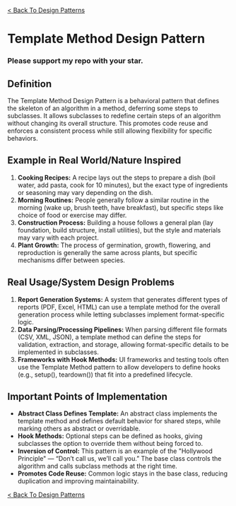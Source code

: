 [< Back To Design Patterns](../../../)

# Template Method Design Pattern
### Please support my repo with your star.

## Definition
The Template Method Design Pattern is a behavioral pattern that defines the skeleton of an algorithm in a method, deferring some steps to subclasses. It allows subclasses to redefine certain steps of an algorithm without changing its overall structure. This promotes code reuse and enforces a consistent process while still allowing flexibility for specific behaviors.

## Example in Real World/Nature Inspired
1. **Cooking Recipes:** A recipe lays out the steps to prepare a dish (boil water, add pasta, cook for 10 minutes), but the exact type of ingredients or seasoning may vary depending on the dish.
2. **Morning Routines:** People generally follow a similar routine in the morning (wake up, brush teeth, have breakfast), but specific steps like choice of food or exercise may differ.
3. **Construction Process:** Building a house follows a general plan (lay foundation, build structure, install utilities), but the style and materials may vary with each project.
4. **Plant Growth:** The process of germination, growth, flowering, and reproduction is generally the same across plants, but specific mechanisms differ between species.

## Real Usage/System Design Problems
1. **Report Generation Systems:** A system that generates different types of reports (PDF, Excel, HTML) can use a template method for the overall generation process while letting subclasses implement format-specific logic.
2. **Data Parsing/Processing Pipelines:** When parsing different file formats (CSV, XML, JSON), a template method can define the steps for validation, extraction, and storage, allowing format-specific details to be implemented in subclasses.
3. **Frameworks with Hook Methods:** UI frameworks and testing tools often use the Template Method pattern to allow developers to define hooks (e.g., setup(), teardown()) that fit into a predefined lifecycle.

## Important Points of Implementation
- **Abstract Class Defines Template:** An abstract class implements the template method and defines default behavior for shared steps, while marking others as abstract or overridable.
- **Hook Methods:** Optional steps can be defined as hooks, giving subclasses the option to override them without being forced to.
- **Inversion of Control:** This pattern is an example of the "Hollywood Principle" — “Don’t call us, we’ll call you.” The base class controls the algorithm and calls subclass methods at the right time.
- **Promotes Code Reuse:** Common logic stays in the base class, reducing duplication and improving maintainability.

[< Back To Design Patterns](../../../)
